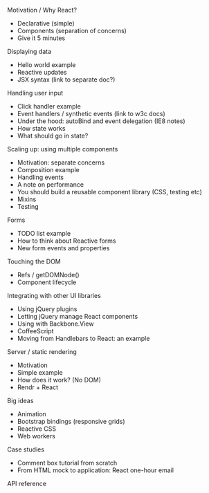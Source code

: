 Motivation / Why React?
- Declarative (simple)
- Components (separation of concerns)
- Give it 5 minutes

Displaying data
- Hello world example
- Reactive updates
- JSX syntax (link to separate doc?)

Handling user input
- Click handler example
- Event handlers / synthetic events (link to w3c docs)
- Under the hood: autoBind and event delegation (IE8 notes)
- How state works
- What should go in state?

Scaling up: using multiple components
- Motivation: separate concerns
- Composition example
- Handling events
- A note on performance
- You should build a reusable component library (CSS, testing etc)
- Mixins
- Testing

Forms
- TODO list example
- How to think about Reactive forms
- New form events and properties

Touching the DOM
- Refs / getDOMNode()
- Component lifecycle

Integrating with other UI libraries
- Using jQuery plugins
- Letting jQuery manage React components
- Using with Backbone.View
- CoffeeScript
- Moving from Handlebars to React: an example

Server / static rendering
- Motivation
- Simple example
- How does it work? (No DOM)
- Rendr + React

Big ideas
- Animation
- Bootstrap bindings (responsive grids)
- Reactive CSS
- Web workers

Case studies
- Comment box tutorial from scratch
- From HTML mock to application: React one-hour email

API reference
